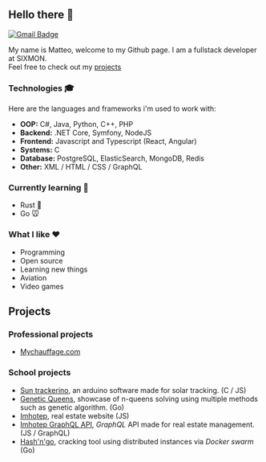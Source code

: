 ## Hello there 👋
 [![Gmail Badge](https://img.shields.io/badge/-augermtt@gmail.com-c14438?style=flat-square&logo=Gmail&logoColor=white&link=mailto:augermtt@gmail.com)](mailto:augermtt@gmail.com)
 
My name is Matteo, welcome to my Github page. I am a fullstack developer at SIXMON. \
Feel free to check out my [projects](#projects)

### Technologies :mortar_board:

Here are the languages and frameworks i'm used to work with:
* **OOP:** C#, Java, Python, C++, PHP
* **Backend:** .NET Core, Symfony, NodeJS
* **Frontend:** Javascript and Typescript (React, Angular)
* **Systems:**  C
* **Database:** PostgreSQL, ElasticSearch, MongoDB, Redis
* **Other:** XML / HTML / CSS / GraphQL

### Currently learning :brain:

* Rust :crab:
* Go :mouse:

### What I like :heart:

* Programming
* Open source
* Learning new things
* Aviation
* Video games

## Projects

### Professional projects

- [Mychauffage.com](https://www.mychauffage.com/)

### School projects 

- [Sun trackerino](https://github.com/matteoauger/sun-trackerino), an arduino software made for solar tracking. (C / JS)
- [Genetic Queens](https://github.com/matteoauger/genetic-queens), showcase of n-queens solving using multiple methods such as genetic algorithm. (Go)
- [Imhotep](https://github.com/matteoauger/imhotep), real estate website (JS)
- [Imhotep GraphQL API](https://github.com/matteoauger/imhotep-graphql-api), *GraphQL* API made for real estate management. (JS / GraphQL)
- [Hash'n'go](https://github.com/matteoauger/hash-n-go), cracking tool using distributed instances via *Docker swarm* (Go)

